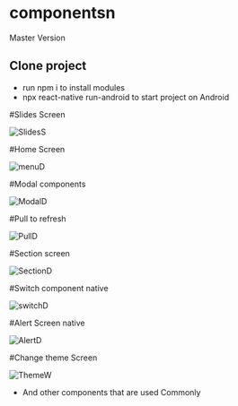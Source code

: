 # componentsn
Master Version

## Clone project
- run npm i to install modules
- npx react-native run-android to start project on Android

#Slides Screen

![SlidesS](https://user-images.githubusercontent.com/50525507/163274646-5b88cafb-8852-4cbd-a247-b584aafc4a4c.png)

#Home Screen

![menuD](https://user-images.githubusercontent.com/50525507/163274691-37e9c85b-1dad-4058-b08f-95e5c078b7a1.png)

#Modal components

![ModalD](https://user-images.githubusercontent.com/50525507/163274739-d6b499f5-032c-4883-86ab-65cb9453d5ec.png)

#Pull to refresh

![PullD](https://user-images.githubusercontent.com/50525507/163274785-f71f2908-3941-494a-b990-41e9e2dd4161.png)

#Section screen

![SectionD](https://user-images.githubusercontent.com/50525507/163274831-d6f7219d-231c-4dd3-9d7c-0f52f1acbe20.png)

#Switch component native

![switchD](https://user-images.githubusercontent.com/50525507/163274901-12ce0689-5432-4608-a3dc-9958bd04b223.png)

#Alert Screen native

![AlertD](https://user-images.githubusercontent.com/50525507/163274930-da172203-e4e4-440b-9c50-edde62bd2b74.png)

#Change theme Screen

![ThemeW](https://user-images.githubusercontent.com/50525507/163274990-e2a99b83-0271-4d4f-935b-8545b6785369.png)


- And other components that are used Commonly
